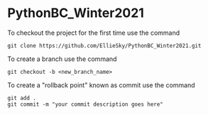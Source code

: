 # PythonBC_Winter2021

To checkout the project for the first time use the command

    git clone https://github.com/EllieSky/PythonBC_Winter2021.git

To create a branch use the command

    git checkout -b <new_branch_name>

To create a "rollback point" known as commit use the command

    git add .
    git commit -m "your commit description goes here"